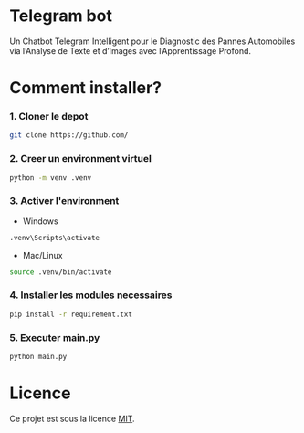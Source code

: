 # Telegram bot
Un Chatbot Telegram Intelligent pour le Diagnostic des Pannes Automobiles via l’Analyse de Texte et d’Images avec l’Apprentissage
Profond.
# Comment installer?
### 1. Cloner le depot
```bash
git clone https://github.com/
```
### 2. Creer un environment virtuel
```bash
python -m venv .venv
```
### 3. Activer l'environment
* Windows
```bash
.venv\Scripts\activate
```
* Mac/Linux
```bash
source .venv/bin/activate
```
### 4. Installer les modules necessaires
```bash
pip install -r requirement.txt
```
### 5. Executer main.py
```bash
python main.py
```

# Licence
Ce projet est sous la licence [MIT](LICENSE).
